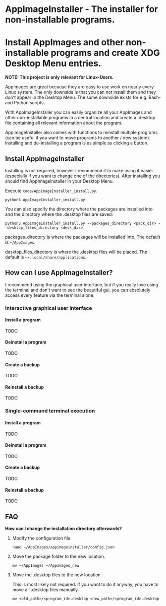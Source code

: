 # AppImageInstaller - The installer for non-installable programs.

# Install AppImages and other non-installable programs and create XDG Desktop Menu entries.

**NOTE: This project is only relevant for Linux-Users.**

AppImages are great because they are easy to use work on nearly every Linux
system. The only downside is that you can not install them and they don't appear
in the Desktop Menu. The same downside exists for e.g. Bash- and Python scripts.

With AppImageInstaller you can easily organize all your AppImages and other
non-installable programs in a central location and create a .desktop file
containing all relevant information about the program.

AppImageInstaller also comes with functions to reinstall multiple programs
(can be useful if you want to move programs to another / new system). Installing
and de-installing a program is as simple as clicking a button.

## Install AppImageInstaller

Installing is not required, however I recommend it to make using it easier
(especially if you want to change one of the directories). After installing you
should find AppImageInstaller in your Desktop Menu.

Execute `code/AppImageInstaller_install.py`.

```
python3 AppImageInstaller_install.py
```

You can also specify the directory where the packages are installed into and
the directory where the .desktop files are saved:

```
python3 AppImageInstaller_install.py --packages_directory <pack_dir> --desktop_files_directory <desk_dir>
```

packages_directory is where the packages will be installed into. The default is
`~/AppImages`.

desktop_files_directory is where the .desktop files will be placed. The default
is `~/.local/share/applications`.

## How can I use AppImageInstaller?

I recommend using the graphical user interface, but if you really love using
the terminal and don't want to see the beautiful gui, you can absolutely access
every feature via the terminal alone.

### Interactive graphical user interface

#### Install a program

TODO

#### Deinstall a program

TODO

#### Create a backup

TODO

#### Reinstall a backup

TODO

### Single-command terminal execution

#### Install a program

TODO

#### Deinstall a program

TODO

#### Create a backup

TODO

#### Reinstall a backup

TODO

## FAQ

**How can I change the installation directory afterwards?**

1. Modify the configuration file.

    ```
    nano ~/AppImages/appimageinstaller/config.json
    ```
2. Move the package folder to the new location.

    ```
    mv ~/AppImages ~/AppImages_new
    ```
3. Move the .desktop files to the new location.

    This is most likely not required. If you want to do it anyway, you have to
    move all .desktop files manually.
    
    ```
    mv <old_path>/<program_id>.desktop <new_path>/<program_id>.desktop
    ```
